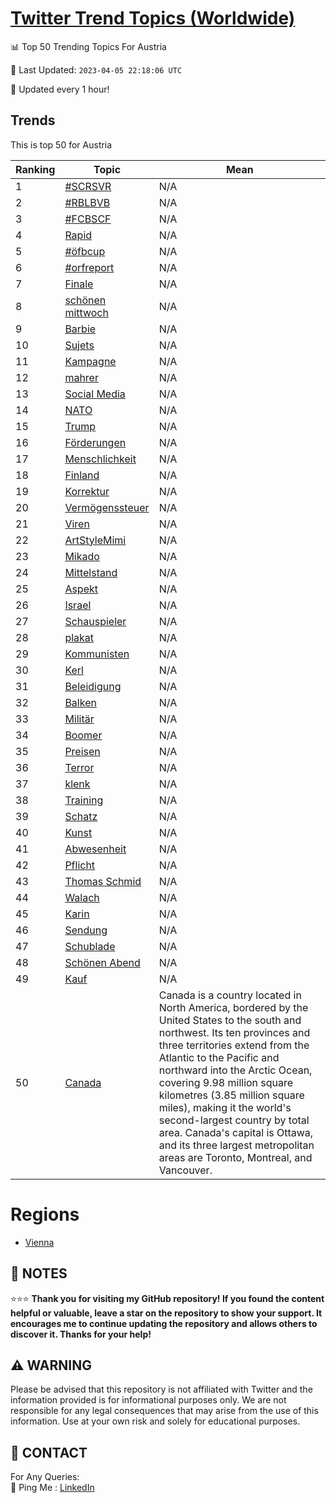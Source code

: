 [Twitter Trend Topics (Worldwide)](https://github.com/ErcinDedeoglu/Twitter-Trend-Topics)
==========


📊 Top 50 Trending Topics For Austria

📆 Last Updated: `2023-04-05 22:18:06 UTC`

🔧 Updated every 1 hour!


## Trends

This is top 50 for Austria

| Ranking | Topic | Mean |
| ------- | ------------ | ------------ |
| 1 | [#SCRSVR](http://twitter.com/search?q=%23SCRSVR) | N/A |
| 2 | [#RBLBVB](http://twitter.com/search?q=%23RBLBVB) | N/A |
| 3 | [#FCBSCF](http://twitter.com/search?q=%23FCBSCF) | N/A |
| 4 | [Rapid](http://twitter.com/search?q=Rapid) | N/A |
| 5 | [#öfbcup](http://twitter.com/search?q=%23%c3%b6fbcup) | N/A |
| 6 | [#orfreport](http://twitter.com/search?q=%23orfreport) | N/A |
| 7 | [Finale](http://twitter.com/search?q=Finale) | N/A |
| 8 | [schönen mittwoch](http://twitter.com/search?q=sch%c3%b6nen+mittwoch) | N/A |
| 9 | [Barbie](http://twitter.com/search?q=Barbie) | N/A |
| 10 | [Sujets](http://twitter.com/search?q=Sujets) | N/A |
| 11 | [Kampagne](http://twitter.com/search?q=Kampagne) | N/A |
| 12 | [mahrer](http://twitter.com/search?q=mahrer) | N/A |
| 13 | [Social Media](http://twitter.com/search?q=Social+Media) | N/A |
| 14 | [NATO](http://twitter.com/search?q=NATO) | N/A |
| 15 | [Trump](http://twitter.com/search?q=Trump) | N/A |
| 16 | [Förderungen](http://twitter.com/search?q=F%c3%b6rderungen) | N/A |
| 17 | [Menschlichkeit](http://twitter.com/search?q=Menschlichkeit) | N/A |
| 18 | [Finland](http://twitter.com/search?q=Finland) | N/A |
| 19 | [Korrektur](http://twitter.com/search?q=Korrektur) | N/A |
| 20 | [Vermögenssteuer](http://twitter.com/search?q=Verm%c3%b6genssteuer) | N/A |
| 21 | [Viren](http://twitter.com/search?q=Viren) | N/A |
| 22 | [ArtStyleMimi](http://twitter.com/search?q=ArtStyleMimi) | N/A |
| 23 | [Mikado](http://twitter.com/search?q=Mikado) | N/A |
| 24 | [Mittelstand](http://twitter.com/search?q=Mittelstand) | N/A |
| 25 | [Aspekt](http://twitter.com/search?q=Aspekt) | N/A |
| 26 | [Israel](http://twitter.com/search?q=Israel) | N/A |
| 27 | [Schauspieler](http://twitter.com/search?q=Schauspieler) | N/A |
| 28 | [plakat](http://twitter.com/search?q=plakat) | N/A |
| 29 | [Kommunisten](http://twitter.com/search?q=Kommunisten) | N/A |
| 30 | [Kerl](http://twitter.com/search?q=Kerl) | N/A |
| 31 | [Beleidigung](http://twitter.com/search?q=Beleidigung) | N/A |
| 32 | [Balken](http://twitter.com/search?q=Balken) | N/A |
| 33 | [Militär](http://twitter.com/search?q=Milit%c3%a4r) | N/A |
| 34 | [Boomer](http://twitter.com/search?q=Boomer) | N/A |
| 35 | [Preisen](http://twitter.com/search?q=Preisen) | N/A |
| 36 | [Terror](http://twitter.com/search?q=Terror) | N/A |
| 37 | [klenk](http://twitter.com/search?q=klenk) | N/A |
| 38 | [Training](http://twitter.com/search?q=Training) | N/A |
| 39 | [Schatz](http://twitter.com/search?q=Schatz) | N/A |
| 40 | [Kunst](http://twitter.com/search?q=Kunst) | N/A |
| 41 | [Abwesenheit](http://twitter.com/search?q=Abwesenheit) | N/A |
| 42 | [Pflicht](http://twitter.com/search?q=Pflicht) | N/A |
| 43 | [Thomas Schmid](http://twitter.com/search?q=Thomas+Schmid) | N/A |
| 44 | [Walach](http://twitter.com/search?q=Walach) | N/A |
| 45 | [Karin](http://twitter.com/search?q=Karin) | N/A |
| 46 | [Sendung](http://twitter.com/search?q=Sendung) | N/A |
| 47 | [Schublade](http://twitter.com/search?q=Schublade) | N/A |
| 48 | [Schönen Abend](http://twitter.com/search?q=Sch%c3%b6nen+Abend) | N/A |
| 49 | [Kauf](http://twitter.com/search?q=Kauf) | N/A |
| 50 | [Canada](http://twitter.com/search?q=Canada) | Canada is a country located in North America, bordered by the United States to the south and northwest. Its ten provinces and three territories extend from the Atlantic to the Pacific and northward into the Arctic Ocean, covering 9.98 million square kilometres (3.85 million square miles), making it the world's second-largest country by total area. Canada's capital is Ottawa, and its three largest metropolitan areas are Toronto, Montreal, and Vancouver. |



# Regions

* [Vienna](</Austria/Vienna.md>)



## 📝 NOTES

⭐⭐⭐ **Thank you for visiting my GitHub repository! If you found the content helpful or valuable, leave a star on the repository to show your support. It encourages me to continue updating the repository and allows others to discover it. Thanks for your help!**


## ⚠️ WARNING

Please be advised that this repository is not affiliated with Twitter and the information provided is for informational purposes only. We are not responsible for any legal consequences that may arise from the use of this information. Use at your own risk and solely for educational purposes.


## 📨 CONTACT

 For Any Queries:  
            🏓 Ping Me : [LinkedIn](https://www.linkedin.com/in/ercindedeoglu/)
